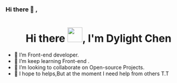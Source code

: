 ### Hi there 👋  , 
<h1 align="center">Hi there <img src="https://github.com/sudnyeshtalekar/sudnyeshtalekar/blob/master/Assets/Hi.gif" width="40px">, I'm Dylight Chen</h1>



- 🔭 I’m Front-end developer.
- 🌱 I’m keep learning Front-end .
- 👯 I’m looking to collaborate on Open-source Projects.
- 💬 I hope to helps,But at the moment I need help from others T.T
<!-- <img width="50%" align="right" src="https://n.sinaimg.cn/sinakd2021521s/82/w1080h602/20210521/bcf7-kqhwhrk8835088.jpg"> -->
<!--
**DylightChen/DylightChen** is a ✨ _special_ ✨ repository because its `README.md` (this file) appears on your GitHub profile.

Here are some ideas to get you started:

- 🔭 I’m currently working on ...
- 🌱 I’m currently learning ...
- 👯 I’m looking to collaborate on ...
- 🤔 I’m looking for help with ...
- 💬 Ask me about ...
- 📫 How to reach me: ...
- 😄 Pronouns: ...
- ⚡ Fun fact: ...
-->
